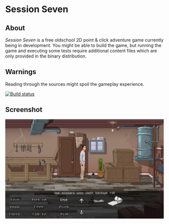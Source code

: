 # Session Seven

## About
*Session Seven* is a free oldschool 2D point & click adventure game currently being in development. You might be able to build the game, but running the game and executing some tests require additional content files which are only provided in the binary distribution.

## Warnings
Reading through the sources might spoil the gameplay experience.

[![Build status](https://ci.appveyor.com/api/projects/status/ak4dcx226s1ctt59?svg=true)](https://ci.appveyor.com/project/advdotnet/session-seven)

## Screenshot

![sample game](https://raw.githubusercontent.com/advdotnet/Session-Seven/master/screenshot.png)



